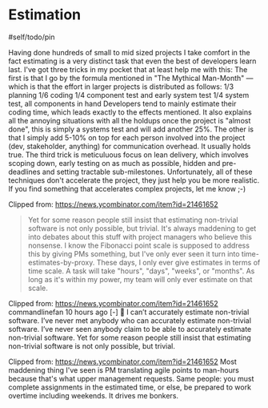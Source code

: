 # Estimation

#self/todo/pin

Having done hundreds of small to mid sized projects I take comfort in the fact estimating is a very distinct task that even the best of developers learn last.
I've got three tricks in my pocket that at least help me with this:
The first is that I go by the formula mentioned in "The Mythical Man-Month" — which is that the effort in larger projects is distributed as follows:
1/3 planning 1/6 coding 1/4 component test and early system test 1/4 system test, all components in hand
Developers tend to mainly estimate their coding time, which leads exactly to the effects mentioned. It also explains all the annoying situations with all the holdups once the project is "almost done", this is simply a systems test and will add another 25%.
The other is that I simply add 5-10% on top for each person involved into the project (dev, stakeholder, anything) for communication overhead. It usually holds true.
The third trick is meticuluous focus on lean delivery, which involves scoping down, early testing on as much as possible, hidden and pre-deadlines and setting tractable sub-milestones.
Unfortunately, all of these techniques don't accelerate the project, they just help you be more realistic. If you find something that accelerates complex projects, let me know ;-) 

Clipped from: https://news.ycombinator.com/item?id=21461652

> Yet for some reason people still insist that estimating non-trivial software is not only possible, but trivial.
> It's always maddening to get into debates about this stuff with project managers who believe this nonsense. I know the Fibonacci point scale is supposed to address this by giving PMs something, but I've only ever seen it turn into time-estimates-by-proxy.
> These days, I only ever give estimates in terms of time scale. A task will take "hours", "days", "weeks", or "months". As long as it's within my power, my team will only ever estimate on that scale. 

Clipped from: https://news.ycombinator.com/item?id=21461652
commandlinefan 10 hours ago [-] 

I can’t accurately estimate non-trivial software. I’ve never met anybody who can accurately estimate non-trivial software. I’ve never seen anybody claim to be able to accurately estimate non-trivial software. Yet for some reason people still insist that estimating non-trivial software is not only possible, but trivial.

Clipped from: https://news.ycombinator.com/item?id=21461652
Most maddening thing I've seen is PM translating agile points to man-hours because that's what upper management requests.
Same people: you must complete assignments in the estimated time, or else, be prepared to work overtime including weekends.
It drives me bonkers. 
